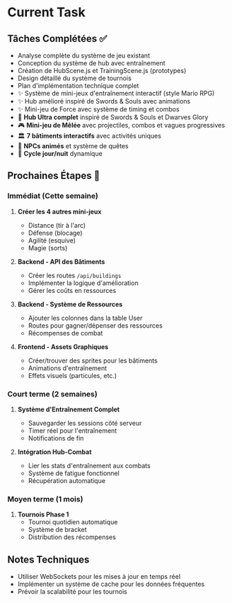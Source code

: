 # Current Task

## Tâches Complétées ✅
- Analyse complète du système de jeu existant
- Conception du système de hub avec entraînement
- Création de HubScene.js et TrainingScene.js (prototypes)
- Design détaillé du système de tournois
- Plan d'implémentation technique complet
- ✨ Système de mini-jeux d'entraînement interactif (style Mario RPG)
- ✨ Hub amélioré inspiré de Swords & Souls avec animations
- ✨ Mini-jeu de Force avec système de timing et combos
- 🚀 **Hub Ultra complet** inspiré de Swords & Souls et Dwarves Glory
- 🎮 **Mini-jeu de Mêlée** avec projectiles, combos et vagues progressives
- 🏛️ **7 bâtiments interactifs** avec activités uniques
- 👥 **NPCs animés** et système de quêtes
- 🌅 **Cycle jour/nuit** dynamique

## Prochaines Étapes 🚀

### Immédiat (Cette semaine)
1. **Créer les 4 autres mini-jeux**
   - Distance (tir à l'arc)
   - Défense (blocage)
   - Agilité (esquive)
   - Magie (sorts)

2. **Backend - API des Bâtiments**
   - Créer les routes `/api/buildings`
   - Implémenter la logique d'amélioration
   - Gérer les coûts en ressources

2. **Backend - Système de Ressources**
   - Ajouter les colonnes dans la table User
   - Routes pour gagner/dépenser des ressources
   - Récompenses de combat

3. **Frontend - Assets Graphiques**
   - Créer/trouver des sprites pour les bâtiments
   - Animations d'entraînement
   - Effets visuels (particules, etc.)

### Court terme (2 semaines)
1. **Système d'Entraînement Complet**
   - Sauvegarder les sessions côté serveur
   - Timer réel pour l'entraînement
   - Notifications de fin

2. **Intégration Hub-Combat**
   - Lier les stats d'entraînement aux combats
   - Système de fatigue fonctionnel
   - Récupération automatique

### Moyen terme (1 mois)
1. **Tournois Phase 1**
   - Tournoi quotidien automatique
   - Système de bracket
   - Distribution des récompenses

## Notes Techniques
- Utiliser WebSockets pour les mises à jour en temps réel
- Implémenter un système de cache pour les données fréquentes
- Prévoir la scalabilité pour les tournois
